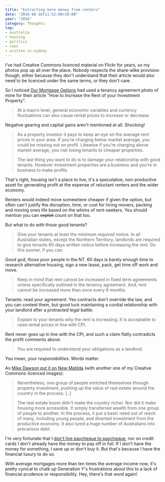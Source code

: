 ```yaml
---
title: "Extracting more money from renters"
date: "2016-08-16T11:52:00+10:00"
year: "2016"
category: Thoughts
tag:
- australia
- housing
- politics
- rent
- written-in-sydney
---
```

I’ve had Creative Commons licenced material on Flickr for years, so my photos pop up all over the place. Nobody respects the share-alike provision though, either because they don't understand that their article would also need to be licenced under the same terms, or they don't care.

So I noticed <a href="http://ourmortgageoptions.com.au/how-to-increase-the-rent-of-your-investment-property/" rel="nofollow">Our Mortgage Options</a> had used a tenancy agreement photo of mine for their article "How to Increase the Rent of your Investment Property".

> At a macro level, general economic variables and currency fluctuations can also cause rental prices to increase or decrease.

Negative gearing and capital gains aren't mentioned at all. Shocking!

> As a property investor it pays to keep an eye on the average rent prices in your area. If you’re charging below market average, you could be missing out on profit. Likewise if you’re charging above market average, you risk losing tenants to cheaper properties.
> 
> The last thing you want to do is to damage your relationship with good tenants. However investment properties are a business and you’re in business to make profits

That's right, housing isn't a place to live, it's a speculative, non-productive asset for generating profit at the expense of reluctant renters and the wider economy.

Renters would indeed move somewhere cheaper if given the option, but often can't justify the disruption, time, or cost for hiring movers, packing and moving ones life based on the whims of rent-seekers. You should mention you can <del>exploit</del> count on that too.

But what to do with those good tenants?

> Give your tenants at least the minimum required notice. In all Australian states, except the Northern Territory, landlords are required to give tenants 60 days written notice before increasing the rent. Do this sooner, if you can.

Good god, those poor people in the NT. 60 days is barely enough time to research alternative housing, sign a new lease, pack, get time off work and move.

> Keep in mind that rent cannot be increased in fixed term agreements unless specifically outlined in the tenancy agreement. And, rent cannot be increased more than once every 6 months.

Tenants: read your agreement. Yes contracts don't override the law, and you can contest them, but good luck maintaining a cordial relationship with your landlord after a protracted legal battle.

> Explain to your tenants why the rent is increasing. It is acceptable to raise rental prices in line with CPI.

Rent never goes up in line with the CPI, and such a claim flatly contradicts the profit comments above.

> You are required to understand your obligations as a landlord.

You mean, your *responsibilities*. Words matter.

As [Mike Dawson put it on New Matilda](https://newmatilda.com/2016/01/07/why-are-we-still-working/) (with another one of my Creative Commons-licenced images):

> Nevertheless, one group of people enriched themselves through property investment, pushing up the value of real estate around the country in the process. [..]
> 
> The real estate boom didn’t make the country richer. Nor did it make housing more accessible. It simply transferred wealth from one group of people to another. In the process, it put a basic need out of reach of many, including young people, and diverted investment from the productive economy. It also lured a huge number of Australians into precarious debt.

I'm very fortunate that I [don't live paycheque to paycheque](http://classic.youneedabudget.com/support/article/rule-four-live-on-last-months-income), nor on credit cards I don't already have the money to pay off in full. If I don't have the money for something, I save up or don't buy it. But that's because I have the financial luxury to do so.

With average mortgages more than ten times the average income now, it's pretty cynical to chalk up Generation Y's frustrations about this to a lack of financial prudence or responsibility. Hey, there's that word again!

